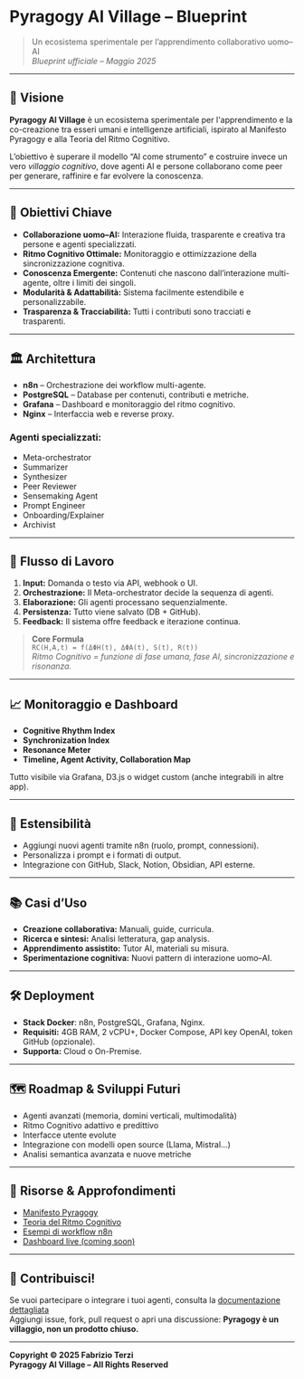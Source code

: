 # Pyragogy AI Village – Blueprint

> Un ecosistema sperimentale per l’apprendimento collaborativo uomo–AI  
> *Blueprint ufficiale – Maggio 2025*

---

## 🚀 Visione

**Pyragogy AI Village** è un ecosistema sperimentale per l'apprendimento e la co-creazione tra esseri umani e intelligenze artificiali, ispirato al Manifesto Pyragogy e alla Teoria del Ritmo Cognitivo.

L’obiettivo è superare il modello “AI come strumento” e costruire invece un vero *villaggio cognitivo*, dove agenti AI e persone collaborano come peer per generare, raffinire e far evolvere la conoscenza.

---

## 🔑 Obiettivi Chiave

- **Collaborazione uomo–AI:** Interazione fluida, trasparente e creativa tra persone e agenti specializzati.
- **Ritmo Cognitivo Ottimale:** Monitoraggio e ottimizzazione della sincronizzazione cognitiva.
- **Conoscenza Emergente:** Contenuti che nascono dall’interazione multi-agente, oltre i limiti dei singoli.
- **Modularità & Adattabilità:** Sistema facilmente estendibile e personalizzabile.
- **Trasparenza & Tracciabilità:** Tutti i contributi sono tracciati e trasparenti.

---

## 🏛️ Architettura

- **n8n** – Orchestrazione dei workflow multi-agente.
- **PostgreSQL** – Database per contenuti, contributi e metriche.
- **Grafana** – Dashboard e monitoraggio del ritmo cognitivo.
- **Nginx** – Interfaccia web e reverse proxy.

### Agenti specializzati:

- Meta-orchestrator
- Summarizer
- Synthesizer
- Peer Reviewer
- Sensemaking Agent
- Prompt Engineer
- Onboarding/Explainer
- Archivist

---

## 🔄 Flusso di Lavoro

1. **Input:** Domanda o testo via API, webhook o UI.
2. **Orchestrazione:** Il Meta-orchestrator decide la sequenza di agenti.
3. **Elaborazione:** Gli agenti processano sequenzialmente.
4. **Persistenza:** Tutto viene salvato (DB + GitHub).
5. **Feedback:** Il sistema offre feedback e iterazione continua.

> **Core Formula**  
> `RC(H,A,t) = f(ΔΦH(t), ΔΦA(t), S(t), R(t))`  
> *Ritmo Cognitivo = funzione di fase umana, fase AI, sincronizzazione e risonanza.*

---

## 📈 Monitoraggio e Dashboard

- **Cognitive Rhythm Index**
- **Synchronization Index**
- **Resonance Meter**
- **Timeline, Agent Activity, Collaboration Map**

Tutto visibile via Grafana, D3.js o widget custom (anche integrabili in altre app).

---

## 🧩 Estensibilità

- Aggiungi nuovi agenti tramite n8n (ruolo, prompt, connessioni).
- Personalizza i prompt e i formati di output.
- Integrazione con GitHub, Slack, Notion, Obsidian, API esterne.

---

## 📚 Casi d’Uso

- **Creazione collaborativa:** Manuali, guide, curricula.
- **Ricerca e sintesi:** Analisi letteratura, gap analysis.
- **Apprendimento assistito:** Tutor AI, materiali su misura.
- **Sperimentazione cognitiva:** Nuovi pattern di interazione uomo–AI.

---

## 🛠️ Deployment

- **Stack Docker**: n8n, PostgreSQL, Grafana, Nginx.
- **Requisiti:** 4GB RAM, 2 vCPU+, Docker Compose, API key OpenAI, token GitHub (opzionale).
- **Supporta:** Cloud o On-Premise.

---

## 🗺️ Roadmap & Sviluppi Futuri

- Agenti avanzati (memoria, domini verticali, multimodalità)
- Ritmo Cognitivo adattivo e predittivo
- Interfacce utente evolute
- Integrazione con modelli open source (Llama, Mistral…)
- Analisi semantica avanzata e nuove metriche

---

## 📎 Risorse & Approfondimenti

- [Manifesto Pyragogy](https://docs.pyragogy.org/core/why/)
- [Teoria del Ritmo Cognitivo](https://docs.pyragogy.org/experiments/applied/)
- [Esempi di workflow n8n](https://n8n.io/workflows/)
- [Dashboard live (coming soon)](https://dashboard.pyragogy.org)

---

## 🤝 Contribuisci!

Se vuoi partecipare o integrare i tuoi agenti, consulta la [documentazione dettagliata](./docs/)  
Aggiungi issue, fork, pull request o apri una discussione: **Pyragogy è un villaggio, non un prodotto chiuso.**

---

**Copyright © 2025 Fabrizio Terzi  
Pyragogy AI Village – All Rights Reserved**


